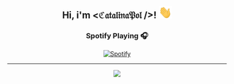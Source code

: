 <div align="center">
<h2> Hi, i'm <ℭ𝔞𝔱𝔞𝔩𝔦𝔫𝔞𝔓𝔬𝔩 />! <img src="https://github.com/ABSphreak/ABSphreak/blob/master/gifs/Hi.gif" width="30px"></h2>
</div>

<div align="center" height=45px>

### Spotify Playing 🎧
[![Spotify](https://novatorem.bgstatic.vercel.app/api/spotify)](https://open.spotify.com/user/21evsm5rg6epn24c6knbnjhoi?si=717adebb0c75450e)


<hr></hr>
<p align="center">
	<a href="https://github.com/Bouaskaoun">
		<img src="https://readme-typing-svg.herokuapp.com?lines=Computer+Science+Student;BackEnd+Web+Developer;DS%20|%20AI%20|%20ML%20Enthusiastic;Always%20learning%20new%20things&center=true&width=380&height=50">
	</a>
</p>
